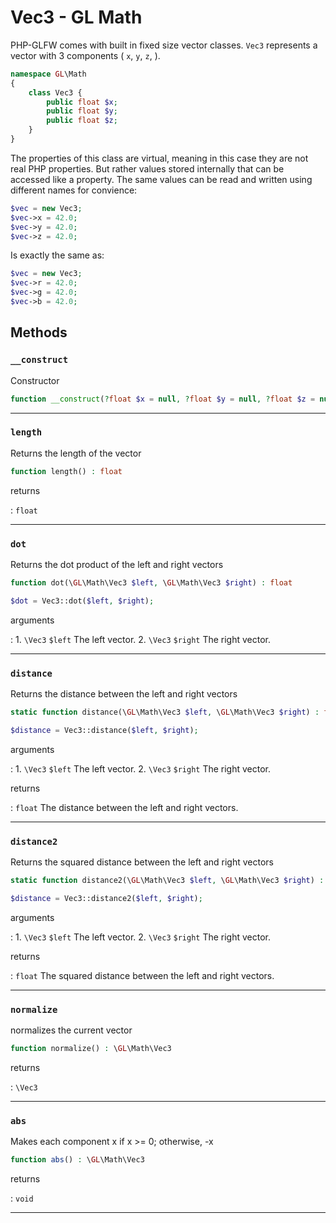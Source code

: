 # Vec3 - GL Math

PHP-GLFW comes with built in fixed size vector classes. `Vec3` represents a vector with 3 components (
`x`, `y`, `z`, ).

```php 
namespace GL\Math
{
    class Vec3 {
        public float $x;
        public float $y;
        public float $z;
    }
}
```

The properties of this class are virtual, meaning in this case they are not real PHP properties. But rather values stored internally that 
can be accessed like a property. The same values can be read and written using different names for convience:

```php
$vec = new Vec3;
$vec->x = 42.0;
$vec->y = 42.0;
$vec->z = 42.0;
```

Is exactly the same as:

```php
$vec = new Vec3;
$vec->r = 42.0;
$vec->g = 42.0;
$vec->b = 42.0;
```

## Methods

### `__construct`

Constructor

```php
function __construct(?float $x = null, ?float $y = null, ?float $z = null)
```

---
     
### `length`

Returns the length of the vector

```php
function length() : float
```

returns

:    `float` 

---
     
### `dot`

Returns the dot product of the left and right vectors

```php
function dot(\GL\Math\Vec3 $left, \GL\Math\Vec3 $right) : float
```

```php
$dot = Vec3::dot($left, $right);
```

arguments

:    1. `\Vec3` `$left` The left vector.
    2. `\Vec3` `$right` The right vector.

---
     
### `distance`

Returns the distance between the left and right vectors

```php
static function distance(\GL\Math\Vec3 $left, \GL\Math\Vec3 $right) : float
```

```php
$distance = Vec3::distance($left, $right);
```

arguments

:    1. `\Vec3` `$left` The left vector.
    2. `\Vec3` `$right` The right vector.

returns

:    `float` The distance between the left and right vectors.

---
     
### `distance2`

Returns the squared distance between the left and right vectors

```php
static function distance2(\GL\Math\Vec3 $left, \GL\Math\Vec3 $right) : float
```

```php
$distance = Vec3::distance2($left, $right);
```

arguments

:    1. `\Vec3` `$left` The left vector.
    2. `\Vec3` `$right` The right vector.

returns

:    `float` The squared distance between the left and right vectors.

---
     
### `normalize`

normalizes the current vector

```php
function normalize() : \GL\Math\Vec3
```

returns

:    `\Vec3` 

---
     
### `abs`

Makes each component x if x >= 0; otherwise, -x

```php
function abs() : \GL\Math\Vec3
```

returns

:    `void` 

---
     
